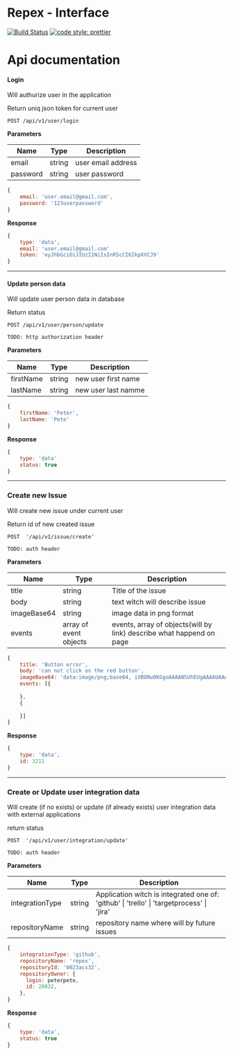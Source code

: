 # Repex - Interface

[![Build Status](https://travis-ci.org/dderevjanik/repex-types.svg?branch=master)](https://travis-ci.org/dderevjanik/repex-types)
[![code style: prettier](https://img.shields.io/badge/code_style-prettier-ff69b4.svg)](https://github.com/prettier/prettier)



# Api documentation

#### Login 

Will authurize user in the application

Return uniq json token for current user

`POST /api/v1/user/login`

**Parameters**

| Name | Type | Description	|
|-------|-------|---------------|
| email | string | user email address |
| password | string | user password |

```javascript
{
	email: 'user.email@gmail.com',
    password: '123userpassword'
}
```

**Response**

```javascript
{
	type: 'data',
    email: 'user.email@gmail.com'
    token: 'eyJhbGciOiJIUzI1NiIsInR5cCI6IkpXVCJ9'
}
```

---

#### Update person data

Will update user person data in database

Return status

`POST /api/v1/user/person/update`

`TODO: http authorization header`

**Parameters**

| Name | Type | Description |
|------|------|-------------|
| firstName | string | new user first name |
| lastName | string | new user last namme |

```javascript
{
	firstName: 'Peter',
    lastName: 'Peto'
}
```

**Response**

```javascript
{
	type: 'data'
    status: true
}

```

---

### Create new Issue

Will create new issue under current user

Return id of new created issue

`POST  '/api/v1/issue/create'`

`TODO: auth header`

**Parameters**

| Name | Type | Description |
|------|------|-------------|
| title | string | Title of the issue |
| body | string | text witch will describe issue |
| imageBase64 | string | image data in png format |
| events | array of event objects | events, array of objects(will by link) describe what happend on page |

```javascript
{
	title: 'Button error',
    body: 'can not click on the red button',
    imageBase64: 'data:image/png;base64, iVBORw0KGgoAAAANSUhEUgAAAAUAAAAFCAYAAACNbyblAAAAHElEQVQI12P4//8/w38GIAXDIBKE0DHxgljNBAAO9TXL0Y4OHwAAAABJRU5ErkJggg==',
    events: [{
    
    },
    {
    
    }]
}
```

**Response**

```javascript
{
	type: 'data',
    id: 3211
}

```

---

### Create or Update user integration data

Will create (if no exists) or update (if already exists) user integration data with external applications

return status

`POST  '/api/v1/user/integration/update'`

`TODO: auth header`

**Parameters**

| Name | Type | Description |
|------|------|-------------|
| integrationType | string | Application witch is integrated one of: 'github' \| 'trello' \| 'targetprocess' \| 'jira'
| repositoryName | string | repository name where will by future issues   |


```javascript
{
	integrationType: 'github',
    repositoryName: 'repex',
    repositoryId: '0023acs32',
    repositoryOwner: {
      login: peterpeto,
      id: 20032,
    },
}
```

**Response**

```javascript
{
	type: 'data',
    status: true
}

```









